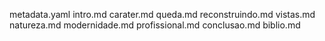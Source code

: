 metadata.yaml
intro.md
carater.md
queda.md
reconstruindo.md
vistas.md
natureza.md
modernidade.md
profissional.md
conclusao.md
biblio.md

